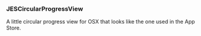 ### JESCircularProgressView

A little circular progress view for OSX that looks like the one used in the App Store.
